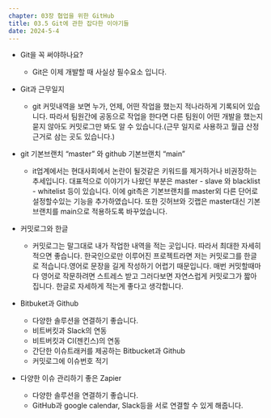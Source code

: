 ```yaml
---
chapter: 03장 협업을 위한 GitHub
title: 03.5 Git에 관한 잡다한 이야기들
date: 2024-5-4
---
```


- Git을 꼭 써야하나요?
    - Git은 이제 개발할 때 사실상 필수요소 입니다.
    
- Git과 근무일지
    - git 커밋내역을 보면 누가, 언제, 어떤 작업을 했는지 적나라하게 기록되어 있습니다. 따라서 팀원간에 공동으로 작업을 한다면 다른 팀원이 어떤 개발을 했는지 묻지 않아도 커밋로그만 봐도 알 수 있습니다.(근무 일지로 사용하고 월급 산정 근거로 삼는 곳도 있습니다.)
    
- git 기본브랜치 “master” 와 github 기본브랜치 “main”
    - it업계에서는 현대사회에서 논란이 될것같은 키워드를 제거하거나 비권장하는 추세입니다.
    대표적으로 이야기가 나왔던 부분은 master - slave 와 blacklist - whitelist 등이 있습니다. 
    이에 git측은 기본브랜치를 master외 다른 단어로 설정할수있는 기능을 추가하였습니다.
    또한 깃허브와 깃랩은 master대신 기본브랜치를 main으로 적용하도록 바꾸었습니다.
    
- 커밋로그와 한글
    - 커밋로그는 말그대로 내가 작업한 내역을 적는 곳입니다. 따라서 최대한 자세히 적으면 좋습니다. 한국인으로만 이루어진 프로젝트라면 저는 커밋로그를 한글로 적습니다.영어로 문장을 길게 작성하기 어렵기 때문입니다. 매번 커밋할때마다 영어로 작문하려면 스트레스 받고 그러다보면 자연스럽게 커밋로그가 짧아집니다. 한글로 자세하게 적는게 좋다고 생각합니다.
    
- Bitbuket과 Github
    - 다양한 솔루션을 연결하기 좋습니다.
    - 비트버킷과 Slack의 연동
    - 비트버킷과 CI(젠킨스)의 연동
    - 간단한 이슈트래커를 제공하는 Bitbucket과 Github
    - 커밋로그에 이슈번호 적기
    
- 다양한 이슈 관리하기 좋은 Zapier
    - 다양한 솔루션을 연결하기 좋습니다.
    - GitHub과 google calendar, Slack등을 서로 연결할 수 있게 해줍니다.